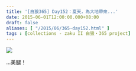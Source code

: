 ```yaml
---
title: '[白狼365] Day152：夏天，為大地帶來...'
date: 2015-06-01T12:00:00.000+08:00
draft: false
aliases: [ "/2015/06/365-day152.html" ]
tags : [collections - zaku II 白狼・365 project]
---
```


[![](https://farm8.staticflickr.com/7761/17668935194_3f56174962_z.jpg)](https://farm8.staticflickr.com/7761/17668935194_3f56174962_z.jpg)

...美腿！